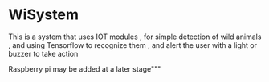 # WiSystem
This is a system that uses IOT modules , for simple detection of wild animals , and using Tensorflow to recognize them  , and alert the user with a light or buzzer to take action 

Raspberry pi may be added at a later stage"""
